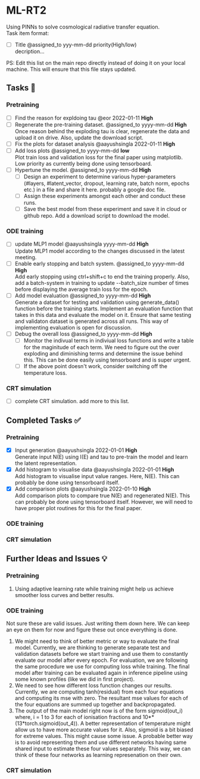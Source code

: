 # ML-RT2
Using PINNs to solve cosmological radiative transfer equation.  
Task item format:
 - [ ] Title @assigned_to yyy-mm-dd priority(High/low) </br>
 decription...  

PS: Edit this list on the main repo directly instead of doing it on your local machine. This will ensure that this file stays updated.

## Tasks 📝

### Pretraining
- [ ] Find the reason for expldoing tau @eor 2022-01-11 **High**
- [ ] Regenerate the pre-training dataset. @assigned_to yyyy-mm-dd **High**
Once reason behind the exploding tau is clear, regenerate the data and upload it on drive. Also, update the download script.
- [ ] Fix the plots for dataset analysis @aayushsingla 2022-01-11 **High**
- [ ] Add loss plots @assigned_to yyyy-mm-dd **low** </br>
Plot train loss and validation loss for the final paper using matplotlib. Low priority as currently being done using tensorboard.
- [ ] Hypertune the model. @assigned_to yyyy-mm-dd **High** </br>
  - [ ] Design an experiment to determine various hyper-parameters (#layers, #latent_vector, dropout, learning rate, batch norm, epochs etc.) in a file and share it here. probably a google doc file.
  - [ ] Assign these experiments amongst each other and conduct these runs.
  - [ ] Save the best model from these experiment and save it in cloud or github repo. Add a download script to download the model.

### ODE training
- [ ] update MLP1 model @aayushsingla yyyy-mm-dd **High** </br>
Update MLP1 model according to the changes discussed in the latest meeting.
- [ ] Enable early stopping and batch system. @assigned_to yyyy-mm-dd **High** </br>
Add early stopping using ctrl+shift+c to end the training properly. Also, add a batch-system in training to update --batch_size number of times before displaying the average train loss for the epoch.
- [ ] Add model evaluation @assigned_to yyyy-mm-dd **High** </br>
Generate a dataset for testing and validation using generate_data() function before the training starts. Implement an evaluation function that takes in this data and evaluate the model on it. Ensure that same testing and validaton dataset is generated across all runs. This way of implementing evaluation is open for discussion.
- [ ] Debug the overall loss @assigned_to yyyy-mm-dd **High** </br>
  - [ ] Monitor the indivual terms in indiviual loss functions and write a table for the maginitude of each term. We need to figure out the over exploding and diminishing terms and determine the issue behind this. This can be done easily using tensorboard and is super urgent.
  - [ ] If the above point doesn't work, consider switching off the temperature loss.

### CRT simulation
- [ ] complete CRT simulation. add more to this list.


## Completed Tasks ✅

### Pretraining
- [x] Input generation @aayushsingla 2022-01-01 **High** </br>
Generate input N(E) using I(E) and tau to pre-train the model and learn the latent representation.
- [x] Add histogram to visualise data  @aayushsingla 2022-01-01 **High** </br>
Add histogram to visualise input value ranges. Here, N(E). This can probably be done using tensorboard itself.
- [x] Add comparison plots @aayushsingla 2022-01-10 **High** </br>
Add comparison plots to compare true N(E) and regenerated N(E). This can probably be done using tensorboard itself. However, we will need to have proper plot routines for this for the final paper.

### ODE training

### CRT simulation

## Further Ideas and Issues 💡

### Pretraining
1. Using adaptive learning rate while training might help us achieve smoother loss curves and better results.

### ODE training
Not sure these are valid issues. Just writing them down here. We can keep an eye on them for now and figure these out once everything is done.
1. We might need to think of better metric or way to evaluate the final model. Currently, we are thinking to generate separate test and validation datasets before we start training and use them to constantly evaluate our model after every epoch. For evaluation, we are following the same procedure we use for computing loss while training. The final model after training can be evaluated again in inference pipeline using some known profiles (like we did in first project).
2. We need to see how different loss function changes our results. Currently, we are computing tanh(residual) from each four equations and computing its mse with zero. The resultant mse values for each of the four equations are summed up together and backpropagated.
3. The output of the main model right now is of the form sigmoid(out_i) where, i = 1 to 3 for each of ionisation fractions and 10\*\*(13\*torch.sigmoid(out_4)). A better representation of temperature might allow us to have more accurate values for it. Also, sigmoid is a bit biased for extreme values. This might cause some issue. A probable better way is to avoid representing them and use different networks having same shared input to estimate these four values separately. This way, we can think of these four networks as learning represenation on their own.


### CRT simulation
